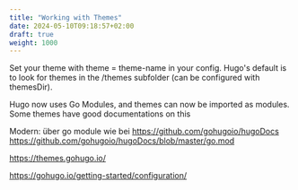 ```yaml
---
title: "Working with Themes"
date: 2024-05-10T09:18:57+02:00
draft: true
weight: 1000
---
```


Set your theme with theme = theme-name in your config.
Hugo's default is to look for themes in the /themes subfolder (can be configured with themesDir). 

<!--more-->

Hugo now uses Go Modules, and themes can now be imported as modules.
Some themes have good documentations on this 

Modern: über go module wie bei https://github.com/gohugoio/hugoDocs
https://github.com/gohugoio/hugoDocs/blob/master/go.mod

https://themes.gohugo.io/

https://gohugo.io/getting-started/configuration/
